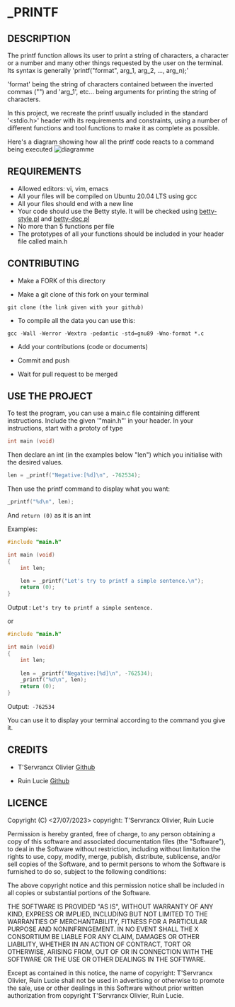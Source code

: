 # _PRINTF

## DESCRIPTION

The printf function allows its user to print a string of characters, a character or a number and many other things requested by the user on the terminal.
Its syntax is generally 
'printf("format", arg_1, arg_2, ..., arg_n);' 

'format' being the string of characters contained between the inverted commas ("") and 'arg_1', etc... being arguments for printing the string of characters.

In this project, we recreate the printf usually included in the standard '<stdio.h>' header with its requirements and constraints, using a number of different functions and tool functions to make it as complete as possible.

Here's a diagram showing how all the printf code reacts to a command being executed
![diagramme](https://media.discordapp.net/attachments/1130868842197962864/1133472065794605147/Capture_decran_2023-07-25_a_20.52.48.png?width=486&height=585)

## REQUIREMENTS

- Allowed editors: vi, vim, emacs
- All your files will be compiled on Ubuntu 20.04 LTS using gcc
- All your files should end with a new line
- Your code should use the Betty style. It will be checked using [betty-style.pl](https://github.com/hs-hq/Betty/blob/main/betty-style.pl) and  [betty-doc.pl](https://github.com/hs-hq/Betty/blob/main/betty-doc.pl)
- No more than 5 functions per file
- The prototypes of all your functions should be included in your header file called main.h


## CONTRIBUTING

- Make a FORK of this directory

- Make a git clone of this fork on your terminal

```
git clone (the link given with your github)
```

- To compile all the data you can use this:

```
gcc -Wall -Werror -Wextra -pedantic -std=gnu89 -Wno-format *.c
```

- Add your contributions (code or documents)

- Commit and push

- Wait for pull request to be merged


## USE THE PROJECT

To test the program, you can use a main.c file containing different instructions. Include the given '"main.h"' in your header.
In your instructions, start with a prototy of type 

```c
int main (void)
```
Then declare an int (in the examples below "len") which you initialise with the desired values.

```c
len = _printf("Negative:[%d]\n", -762534);
```
Then use the printf command to display what you want:

```c
_printf("%d\n", len);
```
And `return (0)` as it is an int


Examples:

```c
#include "main.h"

int main (void)
{
    int len;

    len = _printf("Let's try to printf a simple sentence.\n");
    return (0);
}
```
Output : `Let's try to printf a simple sentence.`

or

```c
#include "main.h"

int main (void)
{
    int len;
    
    len = _printf("Negative:[%d]\n", -762534);
    _printf("%d\n", len);
    return (0);
}
```
Output:` -762534`

You can use it to display your terminal according to the command you give it.


## CREDITS

- T'Servrancx Olivier 
    [Github](https://github.com/electrikbox)

- Ruin Lucie
    [Github](https://github.com/lucieruin)


## LICENCE

Copyright (C) <27/07/2023> copyright: T'Servrancx Olivier, Ruin Lucie

Permission is hereby granted, free of charge, to any person obtaining a copy of this software and associated documentation files (the "Software"), to deal in the Software without restriction, including without limitation the rights to use, copy, modify, merge, publish, distribute, sublicense, and/or sell copies of the Software, and to permit persons to whom the Software is furnished to do so, subject to the following conditions:

The above copyright notice and this permission notice shall be included in all copies or substantial portions of the Software.

THE SOFTWARE IS PROVIDED "AS IS", WITHOUT WARRANTY OF ANY KIND, EXPRESS OR IMPLIED, INCLUDING BUT NOT LIMITED TO THE WARRANTIES OF MERCHANTABILITY, FITNESS FOR A PARTICULAR PURPOSE AND NONINFRINGEMENT. IN NO EVENT SHALL THE X CONSORTIUM BE LIABLE FOR ANY CLAIM, DAMAGES OR OTHER LIABILITY, WHETHER IN AN ACTION OF CONTRACT, TORT OR OTHERWISE, ARISING FROM, OUT OF OR IN CONNECTION WITH THE SOFTWARE OR THE USE OR OTHER DEALINGS IN THE SOFTWARE.

Except as contained in this notice, the name of copyright: T'Servrancx Olivier, Ruin Lucie shall not be used in advertising or otherwise to promote the sale, use or other dealings in this Software without prior written authorization from copyright T'Servrancx Olivier, Ruin Lucie.
